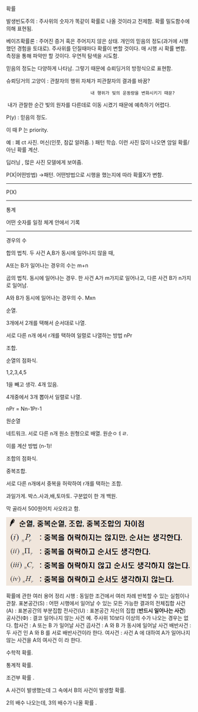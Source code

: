 



확률



발생빈도주의 : 주사위의 숫자가 똑같이 확률로 나올 것이라고 전제함.  확률 밀도함수에 의해 표현됨. 

베이즈확률론 : 주어진 증거 혹은 주어지지 않은 상태. 개인의 믿음의 정도(과거에 시행했던 경험을 토대로). 주사위를 던질때마다 확률이 변할 것이다. 매 시행 시 확률 변함. 측정을 통해 파악만 할 것이다. 우연적 탐색을 시도함. 

믿음의 정도는 다양하게 나타남. 그렇기 때문에 슈뢰딩거의 방정식으로 표현함.





슈뢰딩거의 고양이 : 관찰자의 행위 자체가 피관찰자의 결과를 바꿈?

 									내 행위가 빛의 운동량을 변화시키기 때문? 

​										내가 관찰한 순간 빛의 원자를 다른데로 이동 시켰기 때문에 예측하기 어렵다.

P(y) : 믿음의 정도. 

이 때 P 는 priority. 



예 : 폐 ct 사진. 머신(인풋, 참값 알려줌. ) 패턴 학습. 이런 사진 많이 나오면 암일 확률/아닌 확률 계산.

딥러닝 , 많은 사진 모델에게 보여줌. 

P(X|어떤방법) ->패턴. 어떤방법으로 시행을 했는지에 따라 확률X가 변함. 

-----------------

P(X) 







-----------------------

통계 

어떤 숫자를 일정 체계 안에서 기록 



--------

경우의 수 

합의 법칙. 두 사건 A,B가 동시에 일어나지 않을 때, 

A또는 B가 일어나는 경우의 수는 m+n

곱의 법칙. 동시에 일어나는 경우.  한 사건 A가 m가지로 일어나고, 다른 사건 B가 n가지로 일어남. 

A와 B가 동시에 일어나는 경우의 수. Mxn



순열. 

3개에서 2개를 택해서 순서대로 나열. 

서로 다른 n개 에서 r개를 택하여 일렬로 나열하는 방법 nPr



조합.



순열의 점화식. 

1,2,3,4,5

1을 빼고 생각. 4개 있음.

4개중에서 3개 뽑아서 일렬로 나열.

nPr = Nn-1Pr-1



원순열

네트워크. 서로 다른 n개 원소 원형으로 배열. 원순ㅇㅕㄹ.

이를 계산 방법 (n-1)!





조합의 점화식.

중복조합.

서로 다른 n개에서 중복을 허락하여 r개를 택하는 조합. 

과일가게. 박스.사과,배,토마토. 구분없이 한 개 백원. 

막 골라서 500원어치 사오라고 함. 

![image-20200211152112424](01_확률_200211.assets/image-20200211152112424.png)



확률에 관한 여러 용어 정리
시행 : 동일한 조건에서 여러 차례 반복할 수 있는 실험이나 관찰.
표본공간(S) : 어떤 시행에서 일어날 수 있는 모든 가능한 결과의 전체집합
사건(A) : 표본공간의 부분집합
전사건(U) : 표본공간 자신의 집합 (**반드시 일어나는 사건**)
공사건(Ф) : 결코 일어나지 않는 사건 예. 주사위 10보다 이상의 수가 나오는 경우는 없다. 
합사건 : A 또는 B 가 일어날 사건
곱사건 : A 와 B 가 동시에 일어날 사건
배반사건 : 두 사건 인 A 와 B 를 서로 배반사건이라 한다.
여사건 : 사건 A 에 대하여 A가 일어나지 않는 사건을 A의 여사건 이
라 한다.



수학적 확률.

통계적 확률. 



조건부 확률 .

A 사건이 발생했는데 그 속에서 B의 사건이 발생할 확률.

2의 배수 나오는데, 3의 배수가 나올 확률 . 

